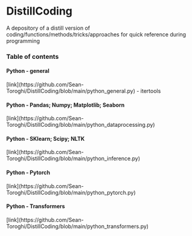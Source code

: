 # DistillCoding
A depository of a distill version of coding/functions/methods/tricks/approaches for quick reference during programming 

<h3>Table of contents</h3>

<h4>Python - general</h4>[link](https://github.com/Sean-Toroghi/DistillCoding/blob/main/python_general.py)
- itertools

<h4>Python - Pandas; Numpy; Matplotlib; Seaborn</h4>[link](https://github.com/Sean-Toroghi/DistillCoding/blob/main/python_dataprocessing.py)

<h4>Python - SKlearn; Scipy; NLTK</h4>[link](https://github.com/Sean-Toroghi/DistillCoding/blob/main/python_inference.py)

<h4>Python - Pytorch</h4>[link](https://github.com/Sean-Toroghi/DistillCoding/blob/main/python_pytorch.py)

<h4>Python - Transformers</h4>[link](https://github.com/Sean-Toroghi/DistillCoding/blob/main/python_transformers.py)

